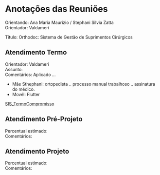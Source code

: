 # Anotações das Reuniões

Orientando: Ana Maria Maurizio / Stephani Silvia Zatta  
Orientador: Valdameri  
<!-- [FIXME: sugerir mudar o título e corrigi erro de escrita] -->
Título: Orthodoc: Sistema de Gestão de Suprimentos Cirúrgicos

## Atendimento Termo

Orientador: Valdameri  
Assunto:  
Comentários:
  Aplicado ...
- Mãe Sthephani: ortopedista .. processo manual trabalhoso .. assinatura do médico.  
- Movél: Flutter

[SIS_TermoCompromisso](SIS_TermoCompromisso.pdf)

## Atendimento Pré-Projeto

Percentual estimado:  
Comentários:  

## Atendimento Projeto

Percentual estimado:  
Comentários:  
